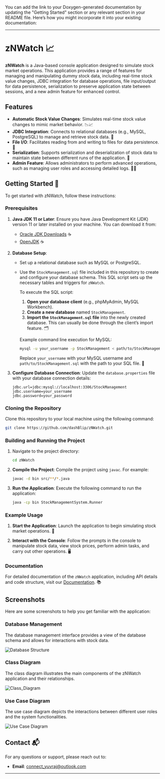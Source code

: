You can add the link to your Doxygen-generated documentation by updating the "Getting Started" section or any relevant section in your README file. Here’s how you might incorporate it into your existing documentation:

---

# zNWatch 📈

**zNWatch** is a Java-based console application designed to simulate stock market operations. This application provides a range of features for managing and manipulating dummy stock data, including real-time stock value changes, JDBC integration for database operations, file input/output for data persistence, serialization to preserve application state between sessions, and a new admin feature for enhanced control.

## Features

- **Automatic Stock Value Changes**: Simulates real-time stock value changes to mimic market behavior. 📉📈
- **JDBC Integration**: Connects to relational databases (e.g., MySQL, PostgreSQL) to manage and retrieve stock data. 💾
- **File I/O**: Facilitates reading from and writing to files for data persistence. 📂
- **Serialization**: Supports serialization and deserialization of stock data to maintain state between different runs of the application. 🔄
- **Admin Feature**: Allows administrators to perform advanced operations, such as managing user roles and accessing detailed logs. 👨‍💼

## Getting Started 🚀

To get started with zNWatch, follow these instructions:

### Prerequisites

1. **Java JDK 11 or Later**: Ensure you have Java Development Kit (JDK) version 11 or later installed on your machine. You can download it from:
   - [Oracle JDK Downloads](https://www.oracle.com/java/technologies/javase-downloads.html) ☕
   - [OpenJDK](https://openjdk.java.net/) ☕

2. **Database Setup**:
   - Set up a relational database such as MySQL or PostgreSQL.
   - Use the `StockManagement.sql` file included in this repository to create and configure your database schema. This SQL script sets up the necessary tables and triggers for `zNWatch`.

     To execute the SQL script:
      1. **Open your database client** (e.g., phpMyAdmin, MySQL Workbench).
      2. **Create a new database** named `StockManagement`.
      3. **Import the `StockManagement.sql` file** into the newly created database. This can usually be done through the client’s import feature. 🗂️

     Example command line execution for MySQL:

     ```bash
     mysql -u your_username -p StockManagement < path/to/StockManagement.sql
     ```

     Replace `your_username` with your MySQL username and `path/to/StockManagement.sql` with the path to your SQL file. 📑

3. **Configure Database Connection**: Update the `database.properties` file with your database connection details:

   ```properties
   jdbc.url=jdbc:mysql://localhost:3306/StockManagement
   jdbc.username=your_username
   jdbc.password=your_password
   ```

### Cloning the Repository

Clone this repository to your local machine using the following command:

```bash
git clone https://github.com/dashBlip/zNWatch.git
```

### Building and Running the Project

1. Navigate to the project directory:

   ```bash
   cd zNWatch
   ```

2. **Compile the Project**: Compile the project using `javac`. For example:

   ```bash
   javac -d bin src/**/*.java
   ```

3. **Run the Application**: Execute the following command to run the application:

   ```bash
   java -cp bin StockManagementSystem.Runner
   ```

### Example Usage

1. **Start the Application**: Launch the application to begin simulating stock market operations. 🚀

2. **Interact with the Console**: Follow the prompts in the console to manipulate stock data, view stock prices, perform admin tasks, and carry out other operations. 🖥️

### Documentation

For detailed documentation of the `zNWatch` application, including API details and code structure, visit our [Documentation](https://dashblip.github.io/zNWatch/). 📚

## Screenshots

Here are some screenshots to help you get familiar with the application:

### Database Management

The database management interface provides a view of the database schema and allows for interactions with stock data.

![Database Structure](https://github.com/user-attachments/assets/0f184f50-c299-4443-adce-624bc2c13a94)

### Class Diagram

The class diagram illustrates the main components of the zNWatch application and their relationships.

![Class_Diagram](https://github.com/user-attachments/assets/f6815c50-0071-4f26-b27d-6690f54a2682)

### Use Case Diagram

The use case diagram depicts the interactions between different user roles and the system functionalities.

![Use Case Diagram](https://github.com/user-attachments/assets/d1184adb-dd51-4839-a946-7c19bde99022)

## Contact 📬

For any questions or support, please reach out to:

- **Email**: connect_yuvraj@outlook.com

---